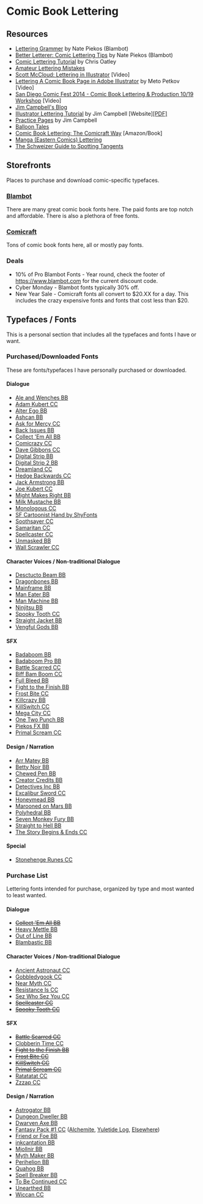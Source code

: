 # Comic Book Lettering

## Resources
* [Lettering Grammer](http://www.blambot.com/grammar.shtml) by Nate Piekos (Blambot)
* [Better Letterer: Comic Lettering Tips](http://www.blambot.com/articles_tips.shtml) by Nate Piekos (Blambot)
* [Comic Lettering Tutorial](http://chrisoatley.com/comic-lettering-comic-layout/) by Chris Oatley
* [Amateur Lettering Mistakes](http://chrissamnee.tumblr.com/post/87175204420/mylittledoxy-yopatrick-some-good-tips-about)
* [Scott McCloud: Lettering in Illustrator](https://www.youtube.com/watch?v=nhsqRjBehmw) [Video]
* [Lettering A Comic Book Page in Adobe Illustrator](https://www.youtube.com/watch?v=Rw9kaU73atM) by Meto Petkov [Video]
* [San Diego Comic Fest 2014 - Comic Book Lettering & Production 10/19 Workshop](https://www.youtube.com/watch?v=1uE276JftSw) [Video]
* [Jim Campbell's Blog](http://www.jimcampbell-lettering.co.uk/)
* [Illustrator Lettering Tutorial](http://clintflickerlettering.blogspot.com/2010/10/lettering-in-adobe-illustrator-one.html) by Jim Campbell [Website][[PDF]](https://www.dropbox.com/s/2aragi0fu12c1vu/Lettering_Guide_Jim_Campbell.pdf?dl=0)
* [Practice Pages](http://clintflickerlettering.blogspot.com/2010/12/thursday-surgery-unlettered-pages-with.html) by Jim Campbell
* [Balloon Tales](http://www.balloontales.com/)
* [Comic Book Lettering: The Comicraft Way](http://www.amazon.com/Comic-Book-Lettering-The-Comicraft/dp/0974056731) [Amazon/Book]
* [Manga (Eastern Comics) Lettering](https://3.bp.blogspot.com/-TpZtTZPxnJU/WM-Xjl45BUI/AAAAAAAADRw/Hdq0S62hX6gmVystCRCbEaVWCmT4Qjh2gCLcB/s0/FA_MHA_89_20.jpg)
* [The Schweizer Guide to Spotting Tangents](https://curiousoldlibrary.blogspot.ca/2011/10/schweizer-guide-to-spotting-tangents.html)

## Storefronts
Places to purchase and download comic-specific typefaces.

### [Blambot](http://blambot.com/)
There are many great comic book fonts here. The paid fonts are top notch and affordable. There is also a plethora of free fonts.

### [Comicraft](http://www.comicbookfonts.com/Default.asp)
Tons of comic book fonts here, all or mostly pay fonts. 

### Deals
* 10% of Pro Blambot Fonts - Year round, check the footer of https://www.blambot.com for the current discount code.
* Cyber Monday - Blambot fonts typically 30% off.
* New Year Sale - Comicraft fonts all convert to $20.XX for a day. This includes the crazy expensive fonts and fonts that cost less than $20.

## Typefaces / Fonts
This is a personal section that includes all the typefaces and fonts I have or want.

### Purchased/Downloaded Fonts
These are fonts/typefaces I have personally purchased or downloaded.

#### Dialogue
* [Ale and Wenches BB](http://blambot.com/font_aleandwenches.shtml)
* [Adam Kubert CC](http://www.comicbookfonts.com/Adam-Kubert-International-p/bl018i.htm)
* [Alter Ego BB](http://blambot.com/font_alterego.shtml)
* [Ashcan BB](http://blambot.com/font_ashcan.shtml)
* [Ask for Mercy CC](https://www.comicbookfonts.com/Ask-For-Mercy-p/bl071.htm)
* [Back Issues BB](http://blambot.com/font_backissues.shtml)
* [Collect 'Em All BB](http://blambot.com/font_collectemall.shtml)
* [Comicrazy CC](http://www.comicbookfonts.com/Comicrazy-p/bl001.htm)
* [Dave Gibbons CC](http://www.comicbookfonts.com/Dave-Gibbons-International-p/bl013i.htm)
* [Digital Strip BB](http://blambot.com/font_digitalstrip.shtml)
* [Digital Strip 2 BB](http://blambot.com/font_digitalstrip2.shtml)
* [Dreamland CC](http://www.comicbookfonts.com/Dreamland-International-p/cl317i.htm)
* [Hedge Backwards CC](http://www.comicbookfonts.com/Hedge-Backwards-International-p/bl019i.htm)
* [Jack Armstrong BB](http://blambot.com/font_jackarmstrong.shtml)
* [Joe Kubert CC](http://www.comicbookfonts.com/Joe-Kubert-International-p/bl017i.htm)
* [Might Makes Right BB](http://blambot.com/font_mmr.shtml)
* [Milk Mustache BB](http://blambot.com/font_milkmustache.shtml)
* [Monologous CC](https://www.comicbookfonts.com/Monologous-International-p/bl033i.htm)
* [SF Cartoonist Hand by ShyFonts](https://www.fontsquirrel.com/fonts/sf-cartoonist-hand)
* [Soothsayer CC](http://www.comicbookfonts.com/Soothsayer-International-p/bl027i.htm)
* [Samaritan CC](http://www.comicbookfonts.com/Samaritan-p/bl002.htm)
* [Spellcaster CC](http://www.comicbookfonts.com/Spellcaster-p/cl320.htm)
* [Unmasked BB](http://blambot.com/font_unmasked.shtml)
* [Wall Scrawler CC](http://www.comicbookfonts.com/Wall-Scrawler-International-p/bl020i.htm)

#### Character Voices / Non-traditional Dialogue
* [Desctucto Beam BB](http://blambot.com/font_destructobeam.shtml)
* [Dragonbones BB](http://blambot.com/font_dragonbones.shtml)
* [Mainframe BB](http://blambot.com/font_mainframe.shtml)
* [Man Eater BB](http://blambot.com/font_maneater.shtml)
* [Man Machine BB](http://blambot.com/font_manmachine.shtml)
* [Ninjitsu BB](http://blambot.com/font_ninjutsu.shtml)
* [Spooky Tooth CC](https://www.comicbookfonts.com/Spooky-Tooth-International-p/cl305i.htm)
* [Straight Jacket BB](http://blambot.com/font_straightjacket.shtml)
* [Vengful Gods BB](http://blambot.com/font_vengefulgods.shtml)

#### SFX
* [Badaboom BB](http://blambot.com/font_badaboom.shtml)
* [Badaboom Pro BB](http://blambot.com/font_badaboompro.shtml)
* [Battle Scarred CC](http://www.comicbookfonts.com/Battle-Scarred-p/fx124.htm)
* [Biff Bam Boom CC](http://www.comicbookfonts.com/Biff-Bam-Boom-International-p/fx121i.htm)
* [Full Bleed BB](http://blambot.com/font_fullbleed.shtml)
* [Fight to the Finish BB](http://blambot.com/font_fttf.shtml)
* [Frost Bite CC](http://www.comicbookfonts.com/Frostbite-p/fx109.htm)
* [Killcrazy BB](http://blambot.com/font_killcrazy.shtml)
* [KillSwitch CC](https://www.comicbookfonts.com/KillSwitch-p/fx141.htm)
* [Mega City CC](http://www.comicbookfonts.com/Mega-City-International-p/fx139i.htm)
* [One Two Punch BB](http://blambot.com/font_onetwopunch.shtml)
* [Piekos FX BB](http://blambot.com/font_piekosfx.shtml)
* [Primal Scream CC](https://www.comicbookfonts.com/Primal-Scream-p/fx122.htm)

#### Design / Narration
* [Arr Matey BB](http://blambot.com/font_arrrmatey.shtml)
* [Betty Noir BB](http://blambot.com/font_bettynoir.shtml)
* [Chewed Pen BB](http://blambot.com/font_chewedpen.shtml)
* [Creator Credits BB](http://blambot.com/font_creatorcredits.shtml)
* [Detectives Inc BB](http://blambot.com/font_detectivesinc.shtml)
* [Excalibur Sword CC](http://www.comicbookfonts.com/Excalibur-Sword-International-p/dl266i.htm)
* [Honeymead BB](http://blambot.com/font_honeymead.shtml)
* [Marooned on Mars BB](http://blambot.com/font_mom.shtml)
* [Polyhedral BB](http://blambot.com/font_polyhedral.shtml)
* [Seven Monkey Fury BB](http://blambot.com/font_7monkeyfury.shtml)
* [Straight to Hell BB](http://blambot.com/font_sth.shtml)
* [The Story Begins & Ends CC](http://www.comicbookfonts.com/The-Story-Begins-End-International-p/dl274i.htm)

#### Special
* [Stonehenge Runes CC](http://www.comicbookfonts.com/Stonehenge-Runes-p/cl312f.htm)


### Purchase List
Lettering fonts intended for purchase, organized by type and most wanted to least wanted.

#### Dialogue 
* [~~Collect 'Em All BB~~](http://blambot.com/font_collectemall.shtml)
* [Heavy Mettle BB](http://www.blambot.com/font_heavymettle.shtml)
* [Out of Line BB](http://blambot.com/font_ool.shtml)
* [Blambastic BB](http://blambot.com/font_blambastic.shtml)

#### Character Voices / Non-traditional Dialogue
* [Ancient Astronaut CC](https://www.comicbookfonts.com/Ancient-Astronaut-International-p/cl345i.htm)
* [Gobbledygook CC](https://www.comicbookfonts.com/Gobbledygook-p/cl313.htm)
* [Near Myth CC](http://www.comicbookfonts.com/Near-Myth-p/cl311.htm)
* [Resistance Is CC](http://www.comicbookfonts.com/Resistance-Is-p/cl302.htm)
* [Sez Who Sez You CC](http://www.comicbookfonts.com/Sez-Who-Sez-You-p/fx110.htm)
* [~~Spellcaster CC~~](http://www.comicbookfonts.com/Spellcaster-p/cl320.htm)
* [~~Spooky Tooth CC~~](https://www.comicbookfonts.com/Spooky-Tooth-International-p/cl305i.htm)

#### SFX
* [~~Battle Scarred CC~~](http://www.comicbookfonts.com/Battle-Scarred-p/fx124.htm)
* [Clobberin Time CC](http://www.comicbookfonts.com/Clobberin-Time-p/fx101.htm)
* [~~Fight to the Finish BB~~](http://blambot.com/font_fttf.shtml)
* [~~Frost Bite CC~~](http://www.comicbookfonts.com/Frostbite-p/fx109.htm)
* [~~KillSwitch CC~~](https://www.comicbookfonts.com/KillSwitch-p/fx141.htm)
* [~~Primal Scream CC~~](https://www.comicbookfonts.com/Primal-Scream-p/fx122.htm)
* [Ratatatat CC](http://www.comicbookfonts.com/Ratatatat-p/fx131.htm)
* [Zzzap CC](http://www.comicbookfonts.com/Zzzap-p/fx127.htm)

#### Design / Narration
* [Astrogator BB](http://blambot.com/font_astrogator.shtml)
* [Dungeon Dweller BB](http://www.blambot.com/font_dungeondweller.shtml)
* [Dwarven Axe BB](http://www.blambot.com/font_dwarvenaxe.shtml)
* [Fantasy Pack #1 CC](https://www.comicbookfonts.com/Fantasy-Pack-1-p/fp1.htm) ([Alchemite](https://www.comicbookfonts.com/Alchemite-International-p/cl307i.htm), [Yuletide Log](https://www.comicbookfonts.com/Yuletide-Log-International-p/cl308i.htm), [Elsewhere](https://www.comicbookfonts.com/Elsewhere-p/dl217.htm))
* [Friend or Foe BB](http://blambot.com/font_friendorfoe.shtml)
* [inkcantation BB](http://www.blambot.com/font_inkcantation.shtml)
* [Mjollnir BB](http://blambot.com/font_perihelion.shtml)
* [Myth Maker BB](http://blambot.com/font_mythmaker.shtml)
* [Perihelion BB](http://blambot.com/font_perihelion.shtml)
* [Quahog BB](http://blambot.com/font_quahog.shtml)
* [Spell Breaker BB](http://blambot.com/font_spellbreaker.shtml)
* [To Be Continued CC](https://www.comicbookfonts.com/To-Be-Continued-International-p/dl214i.htm)
* [Unearthed BB](http://blambot.com/font_unearthed.shtml)
* [Wiccan CC](https://www.comicbookfonts.com/Wiccan-International-p/cl309i.htm)
